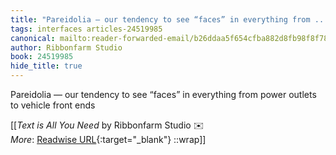 ```yaml
---
title: "Pareidolia — our tendency to see “faces” in everything from ..."
tags: interfaces articles-24519985
canonical: mailto:reader-forwarded-email/b26ddaa5f654cfba882d8fb98f8f7838
author: Ribbonfarm Studio
book: 24519985
hide_title: true
---
```


Pareidolia — our tendency to see “faces” in everything from power outlets to vehicle front ends


[[<cite>_Text is All You Need_</cite> by Ribbonfarm Studio ✉️<br>
_More_: [Readwise URL](https://readwise.io/open/478260068){:target="_blank"}
::wrap]]